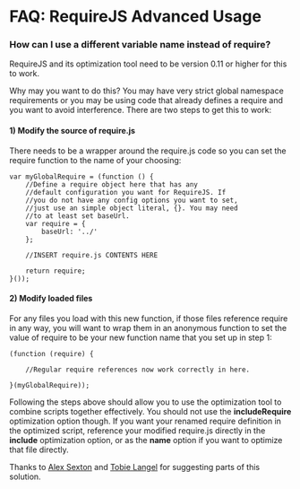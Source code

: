 # FAQ: RequireJS Advanced Usage

### <a name="rename">How can I use a different variable name instead of require?</a>

RequireJS and its optimization tool need to be version 0.11 or higher for this to work.

Why may you want to do this? You may have very strict global namespace requirements or you may be using code that already defines a require and you want to avoid interference. There are two steps to get this to work:

#### 1) Modify the source of require.js

There needs to be a wrapper around the require.js code so you can set the require function to the name of your choosing:

    var myGlobalRequire = (function () {
        //Define a require object here that has any
        //default configuration you want for RequireJS. If
        //you do not have any config options you want to set,
        //just use an simple object literal, {}. You may need
        //to at least set baseUrl.
        var require = {
            baseUrl: '../'
        };

        //INSERT require.js CONTENTS HERE

        return require;
    }());

#### 2) Modify loaded files

For any files you load with this new function, if those files reference require in any way, you will want to wrap them in an anonymous function to set the value of require to be your new function name that you set up in step 1:

    (function (require) {

        //Regular require references now work correctly in here.

    }(myGlobalRequire));

Following the steps above should allow you to use the optimization tool to combine scripts together effectively. You should not use the **includeRequire** optimization option though. If you want your renamed require definition in the optimized script, reference your modified require.js directly in the **include** optimization option, or as the **name** option if you want to optimize that file directly.

Thanks to [Alex Sexton](http://alexsexton.com/) and [Tobie Langel](http://tobielangel.com/) for suggesting parts of this solution.
